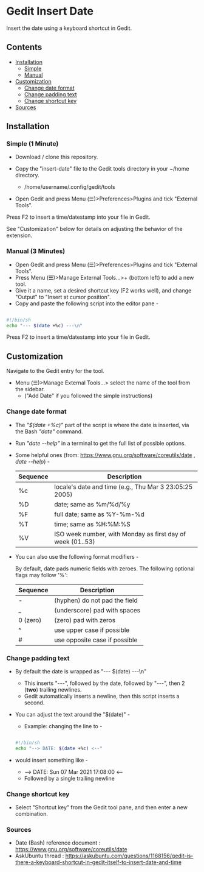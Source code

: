 # Gedit Insert Date

Insert the date using a keyboard shortcut in Gedit.

## Contents

- [Installation](#installation)
  - [Simple](#simple)
  - [Manual](#manual)
- [Customization](#customization)
  - [Change date format](#change-date-format)
  - [Change padding text](#change-padding-text)
  - [Change shortcut key](#change-shortcut-key)
- [Sources](#sources)

## **Installation**

### Simple (1 Minute)

- Download / clone this repository.

- Copy the "insert-date" file to the Gedit tools directory in your ~/home directory.

  - /home/username/.config/gedit/tools

- Open Gedit and press Menu (☰)>Preferences>Plugins and tick "External Tools".

Press F2 to insert a time/datestamp into your file in Gedit.

See "Customization" below for details on adjusting the behavior of the extension.

### Manual (3 Minutes)

- Open Gedit and press Menu (☰)>Preferences>Plugins and tick "External Tools".
- Press Menu (☰)>Manage External Tools...>+ (bottom left) to add a new tool.
- Give it a name, set a desired shortcut key (F2 works well), and change "Output" to "Insert at cursor position".
- Copy and paste the following script into the editor pane -

```bash

#!/bin/sh
echo "--- $(date +%c) ---\n"

```

Press F2 to insert a time/datestamp into your file in Gedit.

## **Customization**

Navigate to the Gedit entry for the tool.

- Menu (☰)>Manage External Tools...> select the name of the tool from the sidebar.
  - ("Add Date" if you followed the simple instructions)

### Change date format

- The _"$(date +%c)"_ part of the script is where the date is inserted, via the Bash _"date"_ command.
- Run _"date --help"_ in a terminal to get the full list of possible options.
- Some helpful ones (from: https://www.gnu.org/software/coreutils/date , _date --help_) -

  | Sequence | Description                                                |
  | -------- | ---------------------------------------------------------- |
  | %c       | locale's date and time (e.g., Thu Mar 3 23:05:25 2005)     |
  | %D       | date; same as %m/%d/%y                                     |
  | %F       | full date; same as %Y-%m-%d                                |
  | %T       | time; same as %H:%M:%S                                     |
  | %V       | ISO week number, with Monday as first day of week (01..53) |

- You can also use the following format modifiers -

  By default, date pads numeric fields with zeroes.
  The following optional flags may follow '%':

  | Sequence | Description                   |
  | -------- | ----------------------------- |
  | -        | (hyphen) do not pad the field |
  | \_       | (underscore) pad with spaces  |
  | 0 (zero) | (zero) pad with zeros         |
  | ^        | use upper case if possible    |
  | #        | use opposite case if possible |

### Change padding text

- By default the date is wrapped as "--- $(date) ---\n"
  - This inserts "---", followed by the date, followed by "---", then 2 (**two**) trailing newlines.
  - Gedit automatically inserts a newline, then this script inserts a second.
- You can adjust the text around the "$(date)" -

  - Example: changing the line to -

  ```bash

  #!/bin/sh
  echo "--> DATE: $(date +%c) <--"

  ```

- would insert something like -
  - --> DATE: Sun 07 Mar 2021 17:08:00 <--
  - Followed by a single trailing newline

### Change shortcut key

- Select "Shortcut key" from the Gedit tool pane, and then enter a new combination.

### Sources

- Date (Bash) reference document : https://www.gnu.org/software/coreutils/date
- AskUbuntu thread : https://askubuntu.com/questions/1168156/gedit-is-there-a-keyboard-shortcut-in-gedit-itself-to-insert-date-and-time
